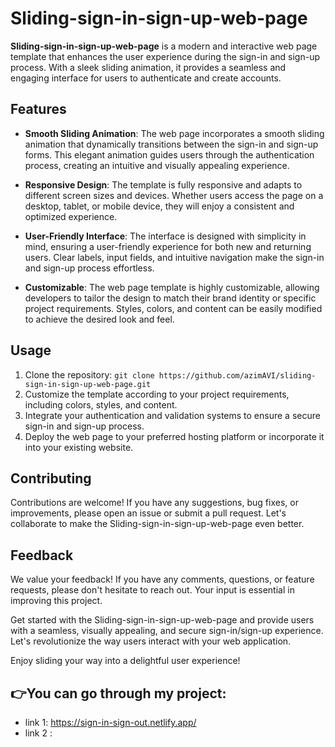 Sliding-sign-in-sign-up-web-page
=======================

**Sliding-sign-in-sign-up-web-page** is a modern and interactive web page template that enhances the user experience during the sign-in and sign-up process. With a sleek sliding animation, it provides a seamless and engaging interface for users to authenticate and create accounts.

Features
--------
- **Smooth Sliding Animation**: The web page incorporates a smooth sliding animation that dynamically transitions between the sign-in and sign-up forms. This elegant animation guides users through the authentication process, creating an intuitive and visually appealing experience.

- **Responsive Design**: The template is fully responsive and adapts to different screen sizes and devices. Whether users access the page on a desktop, tablet, or mobile device, they will enjoy a consistent and optimized experience.

- **User-Friendly Interface**: The interface is designed with simplicity in mind, ensuring a user-friendly experience for both new and returning users. Clear labels, input fields, and intuitive navigation make the sign-in and sign-up process effortless.

- **Customizable**: The web page template is highly customizable, allowing developers to tailor the design to match their brand identity or specific project requirements. Styles, colors, and content can be easily modified to achieve the desired look and feel.

Usage
-----
1. Clone the repository: `git clone https://github.com/azimAVI/sliding-sign-in-sign-up-web-page.git`
2. Customize the template according to your project requirements, including colors, styles, and content.
3. Integrate your authentication and validation systems to ensure a secure sign-in and sign-up process.
4. Deploy the web page to your preferred hosting platform or incorporate it into your existing website.

Contributing
------------
Contributions are welcome! If you have any suggestions, bug fixes, or improvements, please open an issue or submit a pull request. Let's collaborate to make the Sliding-sign-in-sign-up-web-page even better.

Feedback
--------
We value your feedback! If you have any comments, questions, or feature requests, please don't hesitate to reach out. Your input is essential in improving this project.

Get started with the Sliding-sign-in-sign-up-web-page and provide users with a seamless, visually appealing, and secure sign-in/sign-up experience. Let's revolutionize the way users interact with your web application.

Enjoy sliding your way into a delightful user experience!


## 👉You can go through my project: 
   - link 1: https://sign-in-sign-out.netlify.app/
   - link 2 :
